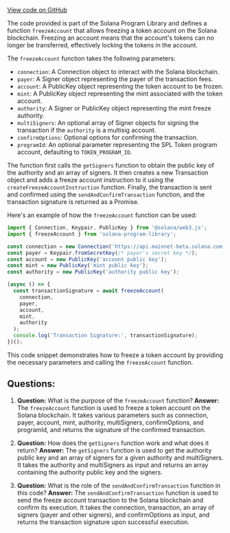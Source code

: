 [View code on GitHub](https://github.com/solana-labs/solana-program-library/token/js/src/actions/freezeAccount.ts)

The code provided is part of the Solana Program Library and defines a function `freezeAccount` that allows freezing a token account on the Solana blockchain. Freezing an account means that the account's tokens can no longer be transferred, effectively locking the tokens in the account.

The `freezeAccount` function takes the following parameters:

- `connection`: A Connection object to interact with the Solana blockchain.
- `payer`: A Signer object representing the payer of the transaction fees.
- `account`: A PublicKey object representing the token account to be frozen.
- `mint`: A PublicKey object representing the mint associated with the token account.
- `authority`: A Signer or PublicKey object representing the mint freeze authority.
- `multiSigners`: An optional array of Signer objects for signing the transaction if the `authority` is a multisig account.
- `confirmOptions`: Optional options for confirming the transaction.
- `programId`: An optional parameter representing the SPL Token program account, defaulting to `TOKEN_PROGRAM_ID`.

The function first calls the `getSigners` function to obtain the public key of the authority and an array of signers. It then creates a new Transaction object and adds a freeze account instruction to it using the `createFreezeAccountInstruction` function. Finally, the transaction is sent and confirmed using the `sendAndConfirmTransaction` function, and the transaction signature is returned as a Promise.

Here's an example of how the `freezeAccount` function can be used:

```javascript
import { Connection, Keypair, PublicKey } from '@solana/web3.js';
import { freezeAccount } from 'solana-program-library';

const connection = new Connection('https://api.mainnet-beta.solana.com');
const payer = Keypair.fromSecretKey(/* payer's secret key */);
const account = new PublicKey('account public key');
const mint = new PublicKey('mint public key');
const authority = new PublicKey('authority public key');

(async () => {
  const transactionSignature = await freezeAccount(
    connection,
    payer,
    account,
    mint,
    authority
  );
  console.log('Transaction Signature:', transactionSignature);
})();
```

This code snippet demonstrates how to freeze a token account by providing the necessary parameters and calling the `freezeAccount` function.
## Questions: 
 1. **Question:** What is the purpose of the `freezeAccount` function?
   **Answer:** The `freezeAccount` function is used to freeze a token account on the Solana blockchain. It takes various parameters such as connection, payer, account, mint, authority, multiSigners, confirmOptions, and programId, and returns the signature of the confirmed transaction.

2. **Question:** How does the `getSigners` function work and what does it return?
   **Answer:** The `getSigners` function is used to get the authority public key and an array of signers for a given authority and multiSigners. It takes the authority and multiSigners as input and returns an array containing the authority public key and the signers.

3. **Question:** What is the role of the `sendAndConfirmTransaction` function in this code?
   **Answer:** The `sendAndConfirmTransaction` function is used to send the freeze account transaction to the Solana blockchain and confirm its execution. It takes the connection, transaction, an array of signers (payer and other signers), and confirmOptions as input, and returns the transaction signature upon successful execution.
